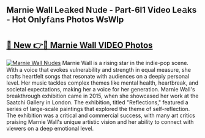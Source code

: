 ## Marnie Wall Le𝚊ked N𝚞de - Part-6l1 Video Le𝚊ks - Hot Onlyf𝚊ns Photos WsWlp

# <h2><a href="http://ab8526.deff.icu/?id=Marnie+Wall">🔗 New 👉🔴 Marnie Wall VIDEO Photos</a></h2>

[![Marnie Wall N𝚞des](https://i.imgur.com/rIISA9y.gif)](http://ab8526.deff.icu/?id=Marnie+Wall)
Marnie Wall is a rising star in the indie-pop scene. With a voice that evokes vulnerability and strength in equal measure, she crafts heartfelt songs that resonate with audiences on a deeply personal level. Her music tackles complex themes like mental health, heartbreak, and societal expectations, making her a voice for her generation. Marnie Wall's breakthrough exhibition came in 2015, when she showcased her work at the Saatchi Gallery in London. The exhibition, titled "Reflections," featured a series of large-scale paintings that explored the theme of self-reflection. The exhibition was a critical and commercial success, with many art critics praising Marnie Wall's unique artistic vision and her ability to connect with viewers on a deep emotional level.
